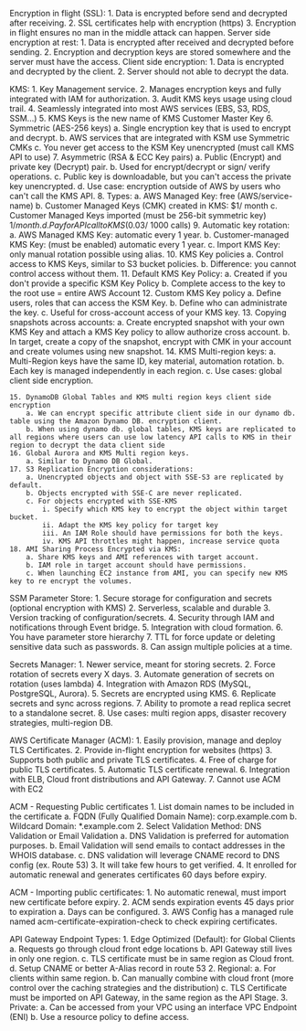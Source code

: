 Encryption in flight (SSL):
	1. Data is encrypted before send and decrypted after receiving.
	2. SSL certificates help with encryption (https)
	3. Encryption in flight ensures no man in the middle attack can happen.
Server side encryption at rest:
	1. Data is encrypted after received and decrypted before sending.
	2. Encryption and decryption keys are stored somewhere and the server must have the access.
Client side encryption:
	1. Data is encrypted and decrypted by the client.
	2. Server should not able to decrypt the data.

KMS:
	1. Key Management service.
	2. Manages encryption keys and fully integrated with IAM for authorization.
	3. Audit KMS keys usage using cloud trail.
	4. Seamlessly integrated into most AWS services (EBS, S3, RDS, SSM...)
	5. KMS Keys is the new name of KMS Customer Master Key
	6. Symmetric (AES-256 keys)
		a. Single encryption key that is used to encrypt and decrypt.
		b. AWS services that are integrated with KSM use Symmetric CMKs
		c. You never get access to the KSM Key unencrypted (must call KMS API to use)
	7. Asymmetric (RSA & ECC Key pairs)
		a. Public (Encrypt) and private key (Decrypt) pair.
		b. Used for encrypt/decrypt or sign/ verify operations.
		c. Public key is downloadable, but you can't access the private key unencrypted.
		d. Use case: encryption outside of AWS by users who can't call the KMS API.
	8. Types:
		a. AWS Managed Key: free (AWS/service-name)
		b. Customer Managed Keys (CMK) created in KMS: $1/ month
		c. Customer Managed Keys imported (must be 256-bit symmetric key) $1/ month.
		d. Pay for API call to KMS ($0.03/ 1000 calls)
	9. Automatic key rotation:
		a. AWS Managed KMS Key: automatic every 1 year.
		b. Customer-managed KMS Key: (must be enabled) automatic every 1 year.
		c. Import KMS Key: only manual rotation possible using alias.
	10. KMS Key policies
		a. Control access to KMS Keys, similar to S3 bucket policies.
		b. Difference: you cannot control access without them.
	11. Default KMS Key Policy:
		a. Created if you don't provide a specific KSM Key Policy
		b. Complete access to the key to the root use = entire AWS Account
	12. Custom KMS Key policy
		a. Define users, roles that can access the KSM Key.
		b. Define who can administrate the key.
		c. Useful for cross-account access of your KMS key.
	13. Copying snapshots across accounts:
		a. Create encrypted snapshot with your own KMS Key and attach a KMS Key policy to allow authorize cross account.
		b. In target, create a copy of the snapshot, encrypt with CMK in your account and create volumes using new snapshot.
	14. KMS Multi-region keys:
		a. Multi-Region keys have the same ID, key material, automation rotation.
		b. Each key is managed independently in each region.
		c. Use cases: global client side encryption.

	15. DynamoDB Global Tables and KMS multi region keys client side encryption
		a. We can encrypt specific attribute client side in our dynamo db. table using the Amazon Dynamo DB. encryption client.
		b. When using dynamo db. global tables, KMS keys are replicated to all regions where users can use low latency API calls to KMS in their region to decrypt the data client side
	16. Global Aurora and KMS Multi region keys.
		a. Similar to Dynamo DB Global.
	17. S3 Replication Encryption considerations:
		a. Unencrypted objects and object with SSE-S3 are replicated by default.
		b. Objects encrypted with SSE-C are never replicated.
		c. For objects encrypted with SSE-KMS 
			i. Specify which KMS key to encrypt the object within target bucket.
			ii. Adapt the KMS key policy for target key
			iii. An IAM Role should have permissions for both the keys.
			iv. KMS API throttles might happen, increase service quota
	18. AMI Sharing Process Encrypted via KMS:
		a. Share KMS keys and AMI references with target account.
		b. IAM role in target account should have permissions.
		c. When launching EC2 instance from AMI, you can specify new KMS key to re encrypt the volumes.


SSM Parameter Store:
	1. Secure storage for configuration and secrets (optional encryption with KMS)
	2. Serverless, scalable and durable
	3. Version tracking of configuration/secrets.
	4. Security through IAM and notifications through Event bridge.
	5. Integration with cloud formation.
	6. You have parameter store hierarchy
	7. TTL for force update or deleting sensitive data such as passwords.
	8. Can assign multiple policies at a time.

Secrets Manager:
	1. Newer service, meant for storing secrets.
	2. Force rotation of secrets every X days.
	3. Automate generation of secrets on rotation (uses lambda)
	4. Integration with Amazon RDS (MySQL, PostgreSQL, Aurora).
	5. Secrets are encrypted using KMS.
	6. Replicate secrets and sync across regions.
	7. Ability to promote a read replica secret to a standalone secret.
	8. Use cases: multi region apps, disaster recovery strategies, multi-region DB.

AWS Certificate Manager (ACM):
	1. Easily provision, manage and deploy TLS Certificates.
	2. Provide in-flight encryption for websites (https)
	3. Supports both public and private TLS certificates.
	4. Free of charge for public TLS certificates.
	5. Automatic TLS certificate renewal.
	6. Integration with ELB, Cloud front distributions and API Gateway.
	7. Cannot use ACM with EC2 

ACM - Requesting Public certificates 
	1. List domain names to be included in the certificate
		a. FQDN (Fully Qualified Domain Name): corp.example.com
		b. Wildcard Domain: *.example.com
	2. Select Validation Method: DNS Validation or Email Validation
		a. DNS Validation is preferred for automation purposes.
		b. Email Validation will send emails to contact addresses in the WHOIS database.
		c. DNS validation will leverage CNAME record to DNS config (ex. Route 53)
	3. It will take few hours to get verified.
	4. It enrolled for automatic renewal and generates certificates 60 days before expiry.

ACM - Importing public certificates:
	1. No automatic renewal, must import new certificate before expiry.
	2. ACM sends expiration events 45 days prior to expiration
		a. Days can be configured.
	3. AWS Config has a managed rule named acm-certificate-expiration-check to check expiring certificates.

API Gateway Endpoint Types:
	1. Edge Optimized (Default): for Global Clients
		a. Requests go through cloud front edge locations
		b. API Gateway still lives in only one region.
		c. TLS certificate must be in same region as Cloud front.
		d. Setup CNAME or better A-Alias record in route 53
	2. Regional:
		a. For clients within same region.
		b. Can manually combine with cloud front (more control over the caching strategies and the distribution)
		c. TLS Certificate must be imported on API Gateway, in the same region as the API Stage.
	3. Private:
		a. Can be accessed from your VPC using an interface VPC Endpoint (ENI)
		b. Use a resource policy to define access.
